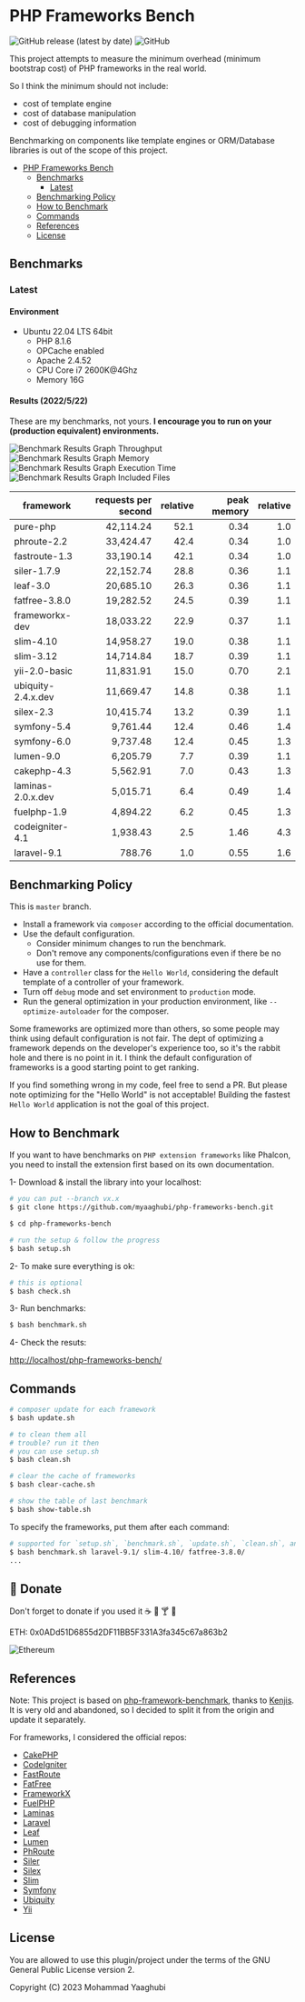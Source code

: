 # PHP Frameworks Bench
![GitHub release (latest by date)](https://img.shields.io/github/v/release/myaaghubi/PHP-Frameworks-Bench?color=purpol) ![GitHub](https://img.shields.io/github/license/myaaghubi/PHP-Frameworks-Bench?color=green)

This project attempts to measure the minimum overhead (minimum bootstrap cost) of PHP frameworks in the real world.

So I think the minimum should not include:

* cost of template engine
* cost of database manipulation
* cost of debugging information

Benchmarking on components like template engines or ORM/Database libraries is out of the scope of this project.


- [PHP Frameworks Bench](#php-frameworks-bench)
  - [Benchmarks](#benchmarks)
    - [Latest](#latest)
  - [Benchmarking Policy](#benchmarking-policy)
  - [How to Benchmark](#how-to-benchmark)
  - [Commands](#commands)
  - [References](#references)
  - [License](#license)


## Benchmarks

### Latest

#### Environment

* Ubuntu 22.04 LTS 64bit
  * PHP 8.1.6
  * OPCache enabled
  * Apache 2.4.52
  * CPU Core i7 2600K@4Ghz
  * Memory 16G 


#### Results (2022/5/22)

These are my benchmarks, not yours. **I encourage you to run on your (production equivalent) environments.**

![Benchmark Results Graph Throughput](screenshots/php-frameworks-bench-throughput.png)
![Benchmark Results Graph Memory](screenshots/php-frameworks-bench-memory.png)
![Benchmark Results Graph Execution Time](screenshots/php-frameworks-bench-exectime.png)
![Benchmark Results Graph Included Files](screenshots/php-frameworks-bench-includedfiles.png)

|framework          |requests per second|relative|peak memory|relative|
|-------------------|------------------:|-------:|----------:|-------:|
|pure-php           |          42,114.24|    52.1|       0.34|     1.0|
|phroute-2.2        |          33,424.47|    42.4|       0.34|     1.0|
|fastroute-1.3      |          33,190.14|    42.1|       0.34|     1.0|
|siler-1.7.9        |          22,152.74|    28.8|       0.36|     1.1|
|leaf-3.0           |          20,685.10|    26.3|       0.36|     1.1|
|fatfree-3.8.0      |          19,282.52|    24.5|       0.39|     1.1|
|frameworkx-dev     |          18,033.22|    22.9|       0.37|     1.1|
|slim-4.10          |          14,958.27|    19.0|       0.38|     1.1|
|slim-3.12          |          14,714.84|    18.7|       0.39|     1.1|
|yii-2.0-basic      |          11,831.91|    15.0|       0.70|     2.1|
|ubiquity-2.4.x.dev |          11,669.47|    14.8|       0.38|     1.1|
|silex-2.3          |          10,415.74|    13.2|       0.39|     1.1|
|symfony-5.4        |           9,761.44|    12.4|       0.46|     1.4|
|symfony-6.0        |           9,737.48|    12.4|       0.45|     1.3|
|lumen-9.0          |           6,205.79|     7.7|       0.39|     1.1|
|cakephp-4.3        |           5,562.91|     7.0|       0.43|     1.3|
|laminas-2.0.x.dev  |           5,015.71|     6.4|       0.49|     1.4|
|fuelphp-1.9        |           4,894.22|     6.2|       0.45|     1.3|
|codeigniter-4.1    |           1,938.43|     2.5|       1.46|     4.3|
|laravel-9.1        |             788.76|     1.0|       0.55|     1.6|


## Benchmarking Policy

This is `master` branch.

* Install a framework via `composer` according to the official documentation.
* Use the default configuration.
  * Consider minimum changes to run the benchmark.
  * Don't remove any components/configurations even if there be no use for them.
* Have a `controller` class for the `Hello World`, considering the default template of a controller of your framework.
* Turn off `debug` mode and set environment to `production` mode.
* Run the general optimization in your production environment, like `--optimize-autoloader` for the composer.

Some frameworks are optimized more than others, so some people may think using default configuration is not fair. The dept of optimizing a framework depends on the developer's experience too, so it's the rabbit hole and there is no point in it. I think the default configuration of frameworks is a good starting point to get ranking.

If you find something wrong in my code, feel free to send a PR. But please note optimizing for the "Hello World" is not acceptable! Building the fastest `Hello World` application is not the goal of this project.


## How to Benchmark

If you want to have benchmarks on `PHP extension frameworks` like Phalcon, you need to install the extension first based on its own documentation.

1- Download & install the library into your localhost:

```bash
# you can put --branch vx.x
$ git clone https://github.com/myaaghubi/php-frameworks-bench.git

$ cd php-frameworks-bench

# run the setup & follow the progress
$ bash setup.sh
```

2- To make sure everything is ok:

```bash
# this is optional
$ bash check.sh
```

3- Run benchmarks:

```bash
$ bash benchmark.sh
```

4- Check the resuts:

<http://localhost/php-frameworks-bench/>


## Commands

```bash
# composer update for each framework
$ bash update.sh

# to clean them all
# trouble? run it then
# you can use setup.sh 
$ bash clean.sh

# clear the cache of frameworks
$ bash clear-cache.sh

# show the table of last benchmark
$ bash show-table.sh
```

To specify the frameworks, put them after each command:

```bash
# supported for `setup.sh`, `benchmark.sh`, `update.sh`, `clean.sh`, and `clear-cache.sh`
$ bash benchmark.sh laravel-9.1/ slim-4.10/ fatfree-3.8.0/
...
```


## :hamburger: Donate
Don't forget to donate if you used it :coffee: :beer: :cocktail: :hamburger:

ETH: 0x0ADd51D6855d2DF11BB5F331A3fa345c67a863b2

![Ethereum](screenshots/ethereum.png?raw=true "Ethereum")

## References 
Note: This project is based on
[php-framework-benchmark](https://github.com/kenjis/php-framework-benchmark), thanks to [Kenjis](https://github.com/kenjis). It is very old and abandoned, so I decided to split it from the origin and update it separately.

For frameworks, I considered the official repos:
* [CakePHP](https://github.com/cakephp/cakephp)
* [CodeIgniter](https://github.com/codeigniter4/CodeIgniter4)
* [FastRoute](https://github.com/nikic/FastRoute)
* [FatFree](https://github.com/bcosca/fatfree)
* [FrameworkX](https://github.com/clue/framework-x)
* [FuelPHP](https://github.com/fuelphp/fuelphp)
* [Laminas](https://github.com/laminas)
* [Laravel](https://github.com/laravel/laravel)
* [Leaf](https://github.com/leafsphp/leaf)
* [Lumen](https://github.com/laravel/lumen)
* [PhRoute](https://github.com/mrjgreen/phroute)
* [Siler](https://github.com/leocavalcante/siler)
* [Silex](https://github.com/silexphp/Silex)
* [Slim](https://github.com/slimphp/Slim)
* [Symfony](https://github.com/symfony/symfony)
* [Ubiquity](https://github.com/phpMv/ubiquity)
* [Yii](https://github.com/yiisoft/yii2)


## License

You are allowed to use this plugin/project under the terms of the GNU General Public License version 2.

Copyright (C) 2023 Mohammad Yaaghubi
